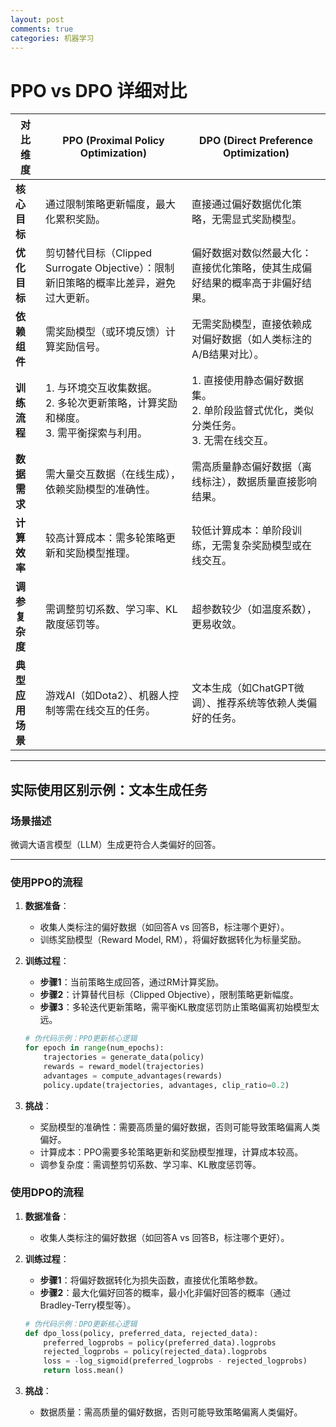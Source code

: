 ```yaml
---
layout: post
comments: true
categories: 机器学习
---
```


# PPO vs DPO 详细对比

| **对比维度**       | **PPO (Proximal Policy Optimization)**                                                                 | **DPO (Direct Preference Optimization)**                                                                 |
|--------------------|-------------------------------------------------------------------------------------------------------|----------------------------------------------------------------------------------------------------------|
| **核心目标**       | 通过限制策略更新幅度，最大化累积奖励。                                                               | 直接通过偏好数据优化策略，无需显式奖励模型。                                                             |
| **优化目标**       | 剪切替代目标（Clipped Surrogate Objective）：限制新旧策略的概率比差异，避免过大更新。                | 偏好数据对数似然最大化：直接优化策略，使其生成偏好结果的概率高于非偏好结果。                             |
| **依赖组件**       | 需奖励模型（或环境反馈）计算奖励信号。                                                               | 无需奖励模型，直接依赖成对偏好数据（如人类标注的A/B结果对比）。                                          |
| **训练流程**       | 1. 与环境交互收集数据。<br>2. 多轮次更新策略，计算奖励和梯度。<br>3. 需平衡探索与利用。              | 1. 直接使用静态偏好数据集。<br>2. 单阶段监督式优化，类似分类任务。<br>3. 无需在线交互。                  |
| **数据需求**       | 需大量交互数据（在线生成），依赖奖励模型的准确性。                                                   | 需高质量静态偏好数据（离线标注），数据质量直接影响结果。                                                 |
| **计算效率**       | 较高计算成本：需多轮策略更新和奖励模型推理。                                                         | 较低计算成本：单阶段训练，无需复杂奖励模型或在线交互。                                                   |
| **调参复杂度**     | 需调整剪切系数、学习率、KL散度惩罚等。                                                               | 超参数较少（如温度系数），更易收敛。                                                                     |
| **典型应用场景**   | 游戏AI（如Dota2）、机器人控制等需在线交互的任务。                                                   | 文本生成（如ChatGPT微调）、推荐系统等依赖人类偏好的任务。                                                |

---

## **实际使用区别示例：文本生成任务**

### **场景描述**
微调大语言模型（LLM）生成更符合人类偏好的回答。

---

### **使用PPO的流程**
1. **数据准备**：
    - 收集人类标注的偏好数据（如回答A vs 回答B，标注哪个更好）。
    - 训练奖励模型（Reward Model, RM），将偏好数据转化为标量奖励。

2. **训练过程**：
    - **步骤1**：当前策略生成回答，通过RM计算奖励。
    - **步骤2**：计算替代目标（Clipped Objective），限制策略更新幅度。
    - **步骤3**：多轮迭代更新策略，需平衡KL散度惩罚防止策略偏离初始模型太远。

   ```python
   # 伪代码示例：PPO更新核心逻辑
   for epoch in range(num_epochs):
       trajectories = generate_data(policy)
       rewards = reward_model(trajectories)
       advantages = compute_advantages(rewards)
       policy.update(trajectories, advantages, clip_ratio=0.2)
   ```
   

3. **挑战**：
    - 奖励模型的准确性：需要高质量的偏好数据，否则可能导致策略偏离人类偏好。
    - 计算成本：PPO需要多轮策略更新和奖励模型推理，计算成本较高。
    - 调参复杂度：需调整剪切系数、学习率、KL散度惩罚等。
### 使用DPO的流程
1. **数据准备**：
    - 收集人类标注的偏好数据（如回答A vs 回答B，标注哪个更好）。
2. **训练过程**：
    - **步骤1**：将偏好数据转化为损失函数，直接优化策略参数。
    - **步骤2**：最大化偏好回答的概率，最小化非偏好回答的概率（通过Bradley-Terry模型等）。
   
    ```python
    # 伪代码示例：DPO更新核心逻辑
    def dpo_loss(policy, preferred_data, rejected_data):
        preferred_logprobs = policy(preferred_data).logprobs
        rejected_logprobs = policy(rejected_data).logprobs
        loss = -log_sigmoid(preferred_logprobs - rejected_logprobs)
        return loss.mean()
   ```
   
3. **挑战**：
    - 数据质量：需高质量的偏好数据，否则可能导致策略偏离人类偏好。

